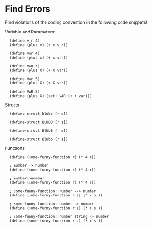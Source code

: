 # Find Errors

Find violations of the coding convention in the following code snippets!

Variable and Parameters:

```
  (define v_r 4)
  (define (plus x) (+ x v_r))
```

```
  (define var 4)
  (define (plus x) (+ x var))
```

```
  (define VAR 5)
  (define (plus X) (+ X var))
```

```
  (define Var 5)
  (define (plus X) (+ X var))
```

```
  (define VAR 5)
  (define (plus X) (set! VAR (+ X var)))
```

Structs

```
  (define-struct blubb [r s])
```

```
  (define-struct BLUBB [r s])
```

```
  (define-struct BlUbB [r s])
```

```
  (define-struct Blubb [r s])
```

Functions

```
  (define (some-funny-function r) (* 4 r))
```

```
  ; number -> number
  (define (some-funny-function r) (* 4 r))
```

```
  ; number->number
  (define (some-funny-function r) (* 4 r))
```

```
  ; some-funny-function: number --> number
  (define (some-funny-function r s) (* r s ))
```

```
  ; some-funny-function: number -> number
  (define (some-funny-function r s) (* r s ))
```

```
  ; some-funny-function: number string -> number
  (define (some-funny-function r s) (* r s ))
```

